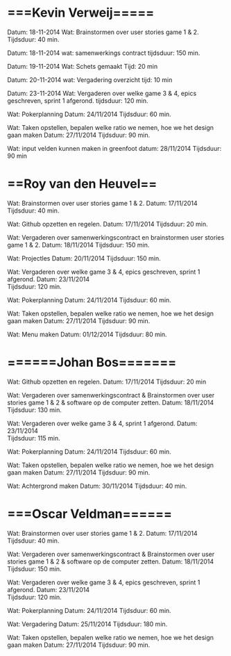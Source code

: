 ===Kevin Verweij=====
=====================
Datum:		18-11-2014
Wat: 		Brainstormen over user stories game 1 & 2. 
Tijdsduur: 	40 min.

Datum: 		18-11-2014
wat: 		samenwerkings contract
tijdsduur:	150 min.

Datum: 		19-11-2014
Wat: 		Schets gemaakt
Tijd: 		20 min

Datum:		20-11-2014
wat:		Vergadering overzicht
tijd:		10 min

Datum:		23-11-2014
Wat:		Vergaderen over welke game 3 & 4, epics geschreven, sprint 1 afgerond.
tijdsduur:	120 min.	

Wat:		Pokerplanning
Datum: 		24/11/2014
Tijdsduur: 	60 min. 	

Wat:		Taken opstellen, bepalen welke ratio we nemen, hoe we het design gaan maken
Datum: 		27/11/2014
Tijdsduur: 	90 min. 

Wat:		input velden kunnen maken in greenfoot
datum:		28/11/2014
Tijdsduur:	90 min

==Roy van den Heuvel==
======================
Wat: 		Brainstormen over user stories game 1 & 2. 
Datum:		17/11/2014
Tijdsduur: 	40 min.

Wat: 		Github opzetten en regelen.
Datum: 		17/11/2014
Tijdsduur:	20 min.

Wat:		Vergaderen over samenwerkingscontract en brainstormen user stories game 1 & 2.
Datum: 		18/11/2014
Tijdsduur:	150 min. 

Wat: 		Projectles
Datum:		20/11/2014
Tijdsduur:	150 min. 

Wat:		Vergaderen over welke game 3 & 4, epics geschreven, sprint 1 afgerond.
Datum: 		23/11/2014	
Tijdsduur:	120 min.

Wat:		Pokerplanning
Datum: 		24/11/2014
Tijdsduur: 	60 min. 

Wat:		Taken opstellen, bepalen welke ratio we nemen, hoe we het design gaan maken
Datum: 		27/11/2014
Tijdsduur: 	90 min. 

Wat:		Menu maken
Datum:		01/12/2014
Tijdsduur:	80 min.


======Johan Bos=======
======================
Wat: 		Github opzetten en regelen.
Datum:		17/11/2014
Tijdsduur:	20 min

Wat: 		Vergaderen over samenwerkingscontract & Brainstormen over user stories game 1 & 2 & software op de computer zetten.
Datum:		18/11/2014
Tijdsduur:	130 min.

Wat:		Vergaderen over welke game 3 & 4, sprint 1 afgerond.
Datum: 		23/11/2014	
Tijdsduur:	115 min.

Wat:		Pokerplanning
Datum: 		24/11/2014
Tijdsduur: 	60 min. 

Wat:		Taken opstellen, bepalen welke ratio we nemen, hoe we het design gaan maken
Datum: 		27/11/2014
Tijdsduur: 	90 min. 

Wat:		Achtergrond maken
Datum: 		30/11/2014
Tijdsduur: 	40 min. 


===Oscar Veldman======
======================
Wat: 		Brainstormen over user stories game 1 & 2. 
Datum:		17/11/2014
Tijdsduur: 	40 min.

Wat: 		Vergaderen over samenwerkingscontract & Brainstormen over user stories game 1 & 2 & software op de computer zetten.
Datum:		18/11/2014
Tijdsduur:	150 min.

Wat:		Vergaderen over welke game 3 & 4, epics geschreven, sprint 1 afgerond.
Datum: 		23/11/2014	
Tijdsduur:	120 min.

Wat:		Pokerplanning
Datum: 		24/11/2014
Tijdsduur: 	60 min. 

Wat: 		Vergadering
Datum:		25/11/2014
Tijdsduur:	180 min.

Wat:		Taken opstellen, bepalen welke ratio we nemen, hoe we het design gaan maken
Datum: 		27/11/2014
Tijdsduur: 	90 min. 

